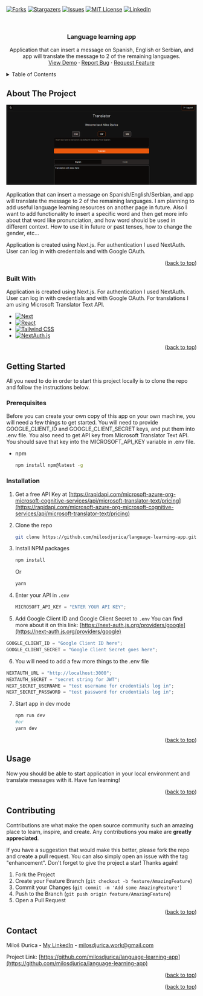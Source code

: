 <a name="readme-top"></a>

[![Forks][forks-shield]][forks-url]
[![Stargazers][stars-shield]][stars-url]
[![Issues][issues-shield]][issues-url]
[![MIT License][license-shield]][license-url]
[![LinkedIn][linkedin-shield]][linkedin-url]

<!-- PROJECT LOGO -->
<br />
<div align="center">
 
  <h3 align="center">Language learning app</h3>

  <p align="center">
    Application that can insert a message on Spanish, English or Serbian, and app will translate the message to 2 of the remaining languages.
    <br />
    <a href="https://language-learning-app-milosdjurica.vercel.app/">View Demo</a>
    ·
    <a href="https://github.com/milosdjurica/language-learning-app/issues">Report Bug</a>
    ·
    <a href="https://github.com/milosdjurica/language-learning-app/issues">Request Feature</a>
  </p>
</div>

<!-- TABLE OF CONTENTS -->
<details>
  <summary>Table of Contents</summary>
  <ol>
    <li>
      <a href="#about-the-project">About The Project</a>
      <ul>
        <li><a href="#built-with">Built With</a></li>
      </ul>
    </li>
    <li>
      <a href="#getting-started">Getting Started</a>
      <ul>
        <li><a href="#prerequisites">Prerequisites</a></li>
        <li><a href="#installation">Installation</a></li>
      </ul>
    </li>
    <li><a href="#usage">Usage</a></li>
    <li><a href="#roadmap">Roadmap</a></li>
    <li><a href="#contributing">Contributing</a></li>
    <li><a href="#license">License</a></li>
    <li><a href="#contact">Contact</a></li>
    <li><a href="#acknowledgments">Acknowledgments</a></li>
  </ol>
</details>

<!-- ABOUT THE PROJECT -->

## About The Project

[![Language learning app][product-screenshot]](https://language-learning-app-milosdjurica.vercel.app/)

Application that can insert a message on Spanish/English/Serbian, and app will translate the message to 2 of the remaining languages. I am planning to add useful language learning resources on another page in future. Also I want to add functionality to insert a specific word and then get more info about that word like pronunciation, and how word should be used in different context. How to use it in future or past tenses, how to change the gender, etc...

Application is created using Next.js. For authentication I used NextAuth. User can log in with credentials and with Google OAuth.

<p align="right">(<a href="#readme-top">back to top</a>)</p>

### Built With

Application is created using Next.js. For authentication I used NextAuth. User can log in with credentials and with Google OAuth. For translations I am using Microsoft Translator Text API.

- [![Next][Next.js]][Next-url]
- [![React][React.js]][React-url]
- [![Tailwind CSS](https://img.shields.io/badge/tailwind-css-38B2AC?style=for-the-badge&logo=tailwind-css&logoColor=white)](https://tailwindcss.com/)
- [![NextAuth.js](https://img.shields.io/badge/nextauth.js-000000?style=for-the-badge&logo=next-dot-js&logoColor=white)](https://next-auth.js.org/)

<p align="right">(<a href="#readme-top">back to top</a>)</p>

<!-- GETTING STARTED -->

## Getting Started

All you need to do in order to start this project locally is to clone the repo and follow the instructions below.

### Prerequisites

Before you can create your own copy of this app on your own machine, you will need a few things to get started.
You will need to provide GOOGLE_CLIENT_ID and GOOGLE_CLIENT_SECRET keys, and put them into .env file.
You also need to get API key from Microsoft Translator Text API. You should save that key into the MICROSOFT_API_KEY variable in .env file.

- npm
  ```sh
  npm install npm@latest -g
  ```

### Installation

1. Get a free API Key at [https://rapidapi.com/microsoft-azure-org-microsoft-cognitive-services/api/microsoft-translator-text/pricing](https://rapidapi.com/microsoft-azure-org-microsoft-cognitive-services/api/microsoft-translator-text/pricing)
2. Clone the repo
   ```sh
   git clone https://github.com/milosdjurica/language-learning-app.git
   ```
3. Install NPM packages

   ```sh
   npm install
   ```

   Or

   ```sh
   yarn
   ```

4. Enter your API in `.env`
   ```js
   MICROSOFT_API_KEY = "ENTER YOUR API KEY";
   ```
5. Add Google Client ID and Google Client Secret to `.env`
   You can find more about it on this link: [https://next-auth.js.org/providers/google](https://next-auth.js.org/providers/google)

```js
GOOGLE_CLIENT_ID = "Google Client ID here";
GOOGLE_CLIENT_SECRET = "Google Client Secret goes here";
```

6. You will need to add a few more things to the .env file

```js
NEXTAUTH_URL = "http://localhost:3000";
NEXTAUTH_SECRET = "secret string for JWT";
NEXT_SECRET_USERNAME = "test username for credentials log in";
NEXT_SECRET_PASSWORD = "test password for credentials log in";
```

7. Start app in dev mode

   ```sh
   npm run dev
   #or
   yarn dev
   ```

<p align="right">(<a href="#readme-top">back to top</a>)</p>

<!-- USAGE EXAMPLES -->

## Usage

Now you should be able to start application in your local environment and translate messages with it. Have fun learning!

<p align="right">(<a href="#readme-top">back to top</a>)</p>

<!-- ROADMAP -->

<!-- ## Roadmap

- [x] Add Changelog
- [x] Add back to top links
- [ ] Add Additional Templates w/ Examples
- [ ] Add "components" document to easily copy & paste sections of the readme
- [ ] Multi-language Support
  - [ ] Chinese
  - [ ] Spanish

See the [open issues](https://github.com/milosdjurica/language-learning-app/issues) for a full list of proposed features (and known issues).

<p align="right">(<a href="#readme-top">back to top</a>)</p> -->

<!-- CONTRIBUTING -->

## Contributing

Contributions are what make the open source community such an amazing place to learn, inspire, and create. Any contributions you make are **greatly appreciated**.

If you have a suggestion that would make this better, please fork the repo and create a pull request. You can also simply open an issue with the tag "enhancement".
Don't forget to give the project a star! Thanks again!

1. Fork the Project
2. Create your Feature Branch (`git checkout -b feature/AmazingFeature`)
3. Commit your Changes (`git commit -m 'Add some AmazingFeature'`)
4. Push to the Branch (`git push origin feature/AmazingFeature`)
5. Open a Pull Request

<p align="right">(<a href="#readme-top">back to top</a>)</p>

<!-- CONTACT -->

## Contact

Miloš Đurica - [My LinkedIn](https://www.linkedin.com/in/milosdjurica/) - milosdjurica.work@gmail.com

Project Link: [https://github.com/milosdjurica/language-learning-app](https://github.com/milosdjurica/language-learning-app)

<p align="right">(<a href="#readme-top">back to top</a>)</p>

<p align="right">(<a href="#readme-top">back to top</a>)</p>

<!-- MARKDOWN LINKS & IMAGES -->
<!-- https://www.markdownguide.org/basic-syntax/#reference-style-links -->

[contributors-shield]: https://img.shields.io/github/contributors/milosdjurica/language-learning-app.svg?style=for-the-badge
[contributors-url]: https://github.com/milosdjurica/language-learning-app/graphs/contributors
[forks-shield]: https://img.shields.io/github/forks/milosdjurica/language-learning-app.svg?style=for-the-badge
[forks-url]: https://github.com/milosdjurica/language-learning-app/network/members
[stars-shield]: https://img.shields.io/github/stars/milosdjurica/language-learning-app.svg?style=for-the-badge
[stars-url]: https://github.com/milosdjurica/language-learning-app/stargazers
[issues-shield]: https://img.shields.io/github/issues/milosdjurica/language-learning-app.svg?style=for-the-badge
[issues-url]: https://github.com/milosdjurica/language-learning-app/issues
[license-shield]: https://img.shields.io/github/license/milosdjurica/language-learning-app.svg?style=for-the-badge
[license-url]: https://github.com/milosdjurica/language-learning-app/blob/master/LICENSE.txt
[linkedin-shield]: https://img.shields.io/badge/-LinkedIn-black.svg?style=for-the-badge&logo=linkedin&colorB=555
[linkedin-url]: https://linkedin.com/in/milosdjurica
[product-screenshot]: public/assets/translator.png
[Next.js]: https://img.shields.io/badge/next.js-000000?style=for-the-badge&logo=nextdotjs&logoColor=white
[Next-url]: https://nextjs.org/
[React.js]: https://img.shields.io/badge/React-20232A?style=for-the-badge&logo=react&logoColor=61DAFB
[React-url]: https://reactjs.org/
[NextAuth.js]: https://img.shields.io/badge/nextauth.js-000000?style=for-the-badge&logo=next-dot-js
[NextAuth-url]: https://next-auth.js.org/
[Tailwind-url]: https://tailwindcss.com

